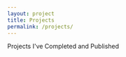 ```yaml
---
layout: project
title: Projects
permalink: /projects/
---
```


Projects I've Completed and Published
